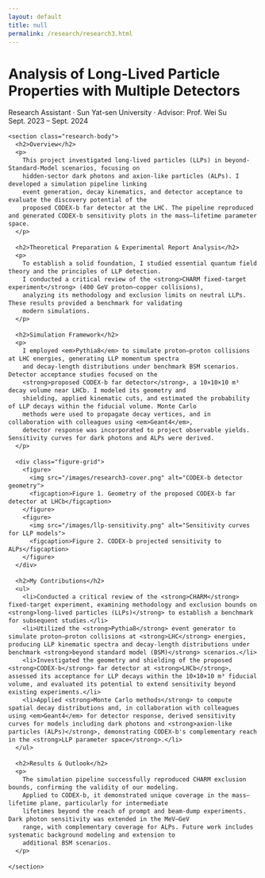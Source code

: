 ```yaml
---
layout: default
title: null
permalink: /research/research3.html
---
```


<html lang="en">
<head>
  <meta charset="UTF-8">
  <title>Analysis of Long-Lived Particle Properties with Multiple Detectors</title>
  <link rel="stylesheet" href="research.css">
</head>
<body>
<div id="research-detail">
  <div class="content-card">
    <h1 class="page__title">
      Analysis of Long-Lived Particle Properties with Multiple Detectors
    </h1>
    <p class="meta">
      Research Assistant · Sun Yat-sen University · Advisor: Prof. Wei Su<br>
      Sept. 2023 – Sept. 2024
    </p>

    <section class="research-body">
      <h2>Overview</h2>
      <p>
        This project investigated long-lived particles (LLPs) in beyond-Standard-Model scenarios, focusing on 
        hidden-sector dark photons and axion-like particles (ALPs). I developed a simulation pipeline linking 
        event generation, decay kinematics, and detector acceptance to evaluate the discovery potential of the 
        proposed CODEX-b far detector at the LHC. The pipeline reproduced and generated CODEX-b sensitivity plots in the mass–lifetime parameter space.
      </p>

      <h2>Theoretical Preparation & Experimental Report Analysis</h2>
      <p>
        To establish a solid foundation, I studied essential quantum field theory and the principles of LLP detection. 
        I conducted a critical review of the <strong>CHARM fixed-target experiment</strong> (400 GeV proton–copper collisions), 
        analyzing its methodology and exclusion limits on neutral LLPs. These results provided a benchmark for validating 
        modern simulations.
      </p>

      <h2>Simulation Framework</h2>
      <p>
        I employed <em>Pythia8</em> to simulate proton–proton collisions at LHC energies, generating LLP momentum spectra 
        and decay-length distributions under benchmark BSM scenarios. Detector acceptance studies focused on the 
        <strong>proposed CODEX-b far detector</strong>, a 10×10×10 m³ decay volume near LHCb. I modeled its geometry and 
        shielding, applied kinematic cuts, and estimated the probability of LLP decays within the fiducial volume. Monte Carlo 
        methods were used to propagate decay vertices, and in collaboration with colleagues using <em>Geant4</em>, 
        detector response was incorporated to project observable yields. Sensitivity curves for dark photons and ALPs were derived.
      </p>

      <div class="figure-grid">
        <figure>
          <img src="/images/research3-cover.png" alt="CODEX-b detector geometry">
          <figcaption>Figure 1. Geometry of the proposed CODEX-b far detector at LHCb</figcaption>
        </figure>
        <figure>
          <img src="/images/llp-sensitivity.png" alt="Sensitivity curves for LLP models">
          <figcaption>Figure 2. CODEX-b projected sensitivity to ALPs</figcaption>
        </figure>   
      </div>
      
      <h2>My Contributions</h2>
      <ul>
        <li>Conducted a critical review of the <strong>CHARM</strong> fixed-target experiment, examining methodology and exclusion bounds on <strong>long-lived particles (LLPs)</strong> to establish a benchmark for subsequent studies.</li>
        <li>Utilized the <strong>Pythia8</strong> event generator to simulate proton–proton collisions at <strong>LHC</strong> energies, producing LLP kinematic spectra and decay-length distributions under benchmark <strong>beyond standard model (BSM)</strong> scenarios.</li>
        <li>Investigated the geometry and shielding of the proposed <strong>CODEX-b</strong> far detector at <strong>LHCb</strong>, assessed its acceptance for LLP decays within the 10×10×10 m³ fiducial volume, and evaluated its potential to extend sensitivity beyond existing experiments.</li>
        <li>Applied <strong>Monte Carlo methods</strong> to compute spatial decay distributions and, in collaboration with colleagues using <em>Geant4</em> for detector response, derived sensitivity curves for models including dark photons and <strong>axion-like particles (ALPs)</strong>, demonstrating CODEX-b's complementary reach in the <strong>LLP parameter space</strong>.</li>
      </ul>
      
      <h2>Results & Outlook</h2>
      <p>
        The simulation pipeline successfully reproduced CHARM exclusion bounds, confirming the validity of our modeling. 
        Applied to CODEX-b, it demonstrated unique coverage in the mass–lifetime plane, particularly for intermediate 
        lifetimes beyond the reach of prompt and beam-dump experiments. Dark photon sensitivity was extended in the MeV–GeV 
        range, with complementary coverage for ALPs. Future work includes systematic background modeling and extension to 
        additional BSM scenarios.
      </p>

    </section>
  </div>
</div>
</body>
</html>
